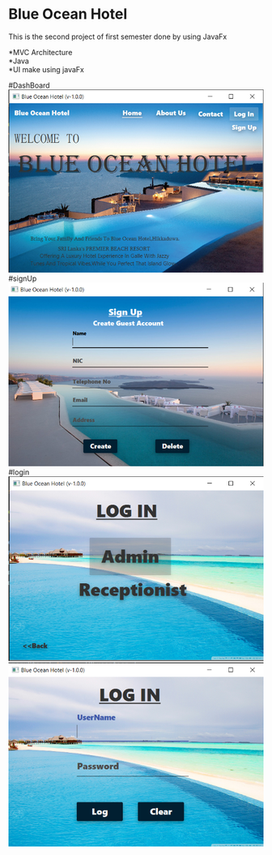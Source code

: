 # Blue Ocean Hotel<br>

This is the second project of first semester done by using JavaFx

*MVC Architecture<br>
*Java<br>
*UI make using javaFx

#DashBoard<br>
![DashBoard](src/assets/project/dashboard.png)<br>
#signUp
![signUp](src/assets/project/SignUp.png)<br>
#login<br>
![login](src/assets/project/login.png)<br>
![admin](src/assets/project/admin.png)